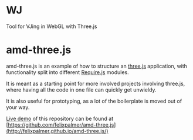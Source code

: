 # WJ

Tool for VJing in WebGL with Three.js

# amd-three.js 

amd-three.js is an example of how to structure an [three.js](http://threejs.org/) application, with functionality split into different [Require.js](http://requirejs.org/) modules.

It is meant as a starting point for more involved projects involving three.js, where having all the code in one file can quickly get unwieldy.

It is also useful for prototyping, as a lot of the boilerplate is moved out of your way.

[Live demo](http://felixpalmer.github.io/amd-three.js/) of this repository can be found at [https://github.com/felixpalmer/amd-three.js](http://felixpalmer.github.io/amd-three.js/)